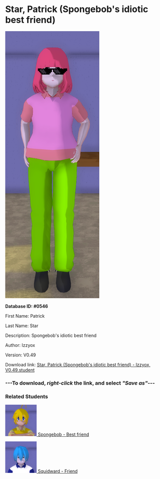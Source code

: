 # Star, Patrick (Spongebob's idiotic best friend)

<img src="../../Files/Images/Star, Patrick (Spongebob's idiotic best friend).png" title="Star, Patrick (Spongebob's idiotic best friend) - Izzyox, V0.49">

**Database ID: #0546**

First Name: Patrick

Last Name: Star

Description: Spongebob's idiotic best friend

Author: Izzyox

Version: V0.49

Download link: <a href="https://raw.githubusercontent.com/Arbiter1223/Daigaku-Gurashi-Custom-Students/master/Files/Student%20Files/Star%2C%20Patrick%20(Spongebob's%20idiotic%20best%20friend)%20-%20Izzyox%2C%20V0.49.student">Star, Patrick (Spongebob's idiotic best friend) - Izzyox, V0.49.student</a>

### ---**To download, _right-click_ the link, and select _"Save as"_**---

### Related Students

<a href="Squarepants, Spongebob (An opptimistic but somewhat annoying guy).md"><img src="../../Files/Thumbs/Squarepants, Spongebob (An opptimistic but somewhat annoying guy).png" height="100" width="100" title="Squarepants, Spongebob (An opptimistic but somewhat annoying guy) - Izzyox, V0.49"></a><a href="Squarepants, Spongebob (An opptimistic but somewhat annoying guy).md"> Spongebob - Best friend</a>

<a href="Tentacles, Squidward (A rather mean restaurant cashier).md"><img src="../../Files/Thumbs/Tentacles, Squidward (A rather mean restaurant cashier).png" height="100" width="100" title="Tentacles, Squidward (A rather mean restaurant cashier) - Izzyox, V0.49"></a><a href="Tentacles, Squidward (A rather mean restaurant cashier).md"> Squidward - Friend</a>

